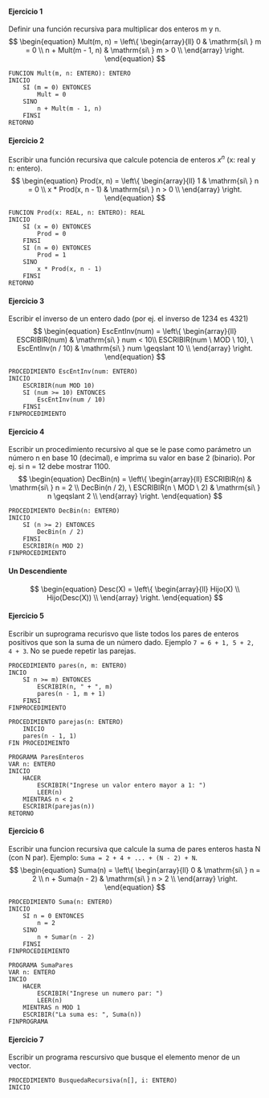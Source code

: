#### Ejercicio 1
Definir una función recursiva para multiplicar dos enteros m y n.
$$
\begin{equation}
     Mult(m, n) = \left\{
	       \begin{array}{ll}
		 0 & \mathrm{si\ } m = 0 \\
		 n + Mult(m - 1, n) & \mathrm{si\ } m > 0 \\
	    \end{array}
	\right.
\end{equation}
$$
```
FUNCION Mult(m, n: ENTERO): ENTERO
INICIO
	SI (m = 0) ENTONCES
		Mult = 0
	SINO
		n + Mult(m - 1, n)
	FINSI
RETORNO
```
#### Ejercicio 2
Escribir una función recursiva que calcule potencia de enteros $`x^{n} \text{ (x: real y n: entero)}`$.
$$
\begin{equation}
     Prod(x, n) = \left\{
	       \begin{array}{ll}
		 1 & \mathrm{si\ } n = 0 \\
		 x * Prod(x, n - 1) & \mathrm{si\ } n > 0 \\
	    \end{array}
	\right.
\end{equation}
$$
```
FUNCION Prod(x: REAL, n: ENTERO): REAL
INICIO
	SI (x = 0) ENTONCES
		Prod = 0
	FINSI
	SI (n = 0) ENTONCES
		Prod = 1
	SINO
		x * Prod(x, n - 1)
	FINSI
RETORNO
```
#### Ejercicio 3
Escribir el inverso de un entero dado (por ej. el inverso de 1234 es 4321)
$$
\begin{equation}
     EscEntInv(num) = \left\{
	       \begin{array}{ll}
		 ESCRIBIR(num) & \mathrm{si\ } num < 10\\
		 ESCRIBIR(num \ MOD \ 10), \ EscEntInv(n / 10) & \mathrm{si\ } num \geqslant 10 \\
	    \end{array}
	\right.
\end{equation}
$$
```
PROCEDIMIENTO EscEntInv(num: ENTERO)
INICIO
	ESCRIBIR(num MOD 10)
	SI (num >= 10) ENTONCES
		EscEntInv(num / 10)
	FINSI
FINPROCEDIMIENTO
```
#### Ejercicio 4
Escribir un procedimiento recursivo al que se le pase como parámetro un número n en base 10 (decimal), e imprima su valor en base 2 (binario). Por ej. si n = 12 debe mostrar 1100.
$$
\begin{equation}
     DecBin(n) = \left\{
	       \begin{array}{ll}
		 ESCRIBIR(n) & \mathrm{si\ } n = 2 \\
		 DecBin(n / 2), \ ESCRIBIR(n \ MOD \ 2) & \mathrm{si\ } n \geqslant 2 \\
	    \end{array}
	\right.
\end{equation}
$$
```
PROCEDIMIENTO DecBin(n: ENTERO)
INICIO
	SI (n >= 2) ENTONCES
		DecBin(n / 2)
	FINSI
	ESCRIBIR(n MOD 2)
FINPROCEDIMIENTO
```
#### Un Descendiente
$$
\begin{equation}
     Desc(X) = \left\{
	       \begin{array}{ll}
		 Hijo(X) \\
		 Hijo(Desc(X)) \\
	    \end{array}
	\right.
\end{equation}
$$
#### Ejercicio 5
Escribir un suprograma recurisvo que liste todos los pares de enteros positivos que son la suma de un número dado. Ejemplo `7 = 6 + 1, 5 + 2, 4 + 3`.
No se puede repetir las parejas.
```
PROCEDIMIENTO pares(n, m: ENTERO)
INCIO
	SI n >= m) ENTONCES
		ESCRIBIR(n, " + ", m)
		pares(n - 1, m + 1)
	FINSI
FINPROCEDIMIENTO

PROCEDIMIENTO parejas(n: ENTERO)
	INICIO
	pares(n - 1, 1)
FIN PROCEDIMEINTO

PROGRAMA ParesEnteros
VAR n: ENTERO
INICIO
	HACER
		ESCRIBIR("Ingrese un valor entero mayor a 1: ")
		LEER(n)
	MIENTRAS n < 2
	ESCRIBIR(parejas(n))
RETORNO
```
#### Ejercicio 6
Escribir una funcion recursiva que calcule la suma de pares enteros hasta N (con N par). Ejemplo: `Suma = 2 + 4 + ... + (N - 2) + N`.
$$
\begin{equation}
     Suma(n) = \left\{
	       \begin{array}{ll}
		 0 & \mathrm{si\ } n = 2 \\
		 n + Suma(n - 2) & \mathrm{si\ } n > 2 \\
	    \end{array}
	\right.
\end{equation}
$$
```
PROCEDIMIENTO Suma(n: ENTERO)
INICIO
	SI n = 0 ENTONCES
		n = 2
	SINO 
		n + Sumar(n - 2)
	FINSI
FINPROCEDIEMIENTO

PROGRAMA SumaPares
VAR n: ENTERO
INCIO
	HACER
		ESCRIBIR("Ingrese un numero par: ")
		LEER(n)
	MIENTRAS n MOD 1
	ESCRIBIR("La suma es: ", Suma(n))
FINPROGRAMA
```

#### Ejercicio 7
Escribir un programa rescursivo que busque el elemento menor de un vector.
```
PROCEDIMIENTO BusquedaRecursiva(n[], i: ENTERO)
INICIO
	
```